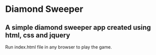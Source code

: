 # Diamond Sweeper

## A simple diamond sweeper app created using html, css and jquery

Run index.html file in any browser to play the game.
